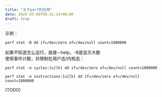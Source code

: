 ```yaml
---
title: "关于perf的应用"
date: 2025-03-09T08:31:14+08:00
draft: true
---
```


示例：  
```shell
perf stat -B dd if=/dev/zero of=/dev/null count=1000000
```
如果不知道怎么运行，直接--help，-B是显示大数  
使用事件计数，并限制在用户态/内核态：
```shell
perf stat -e cycles:[u][k] dd if=/dev/zero of=/dev/null count=1000000
```
```shell
perf stat -e instructions:[u][k] dd if=/dev/zero of=/dev/null count=1000000
```
(TODO)